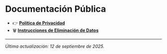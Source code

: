 # Documentación Pública

- 👉 **[Política de Privacidad](./privacy-policy.md)**
- 🗑️ **[Instrucciones de Eliminación de Datos](./data-deletion.md)**

---
*Última actualización: 12 de septiembre de 2025.*
